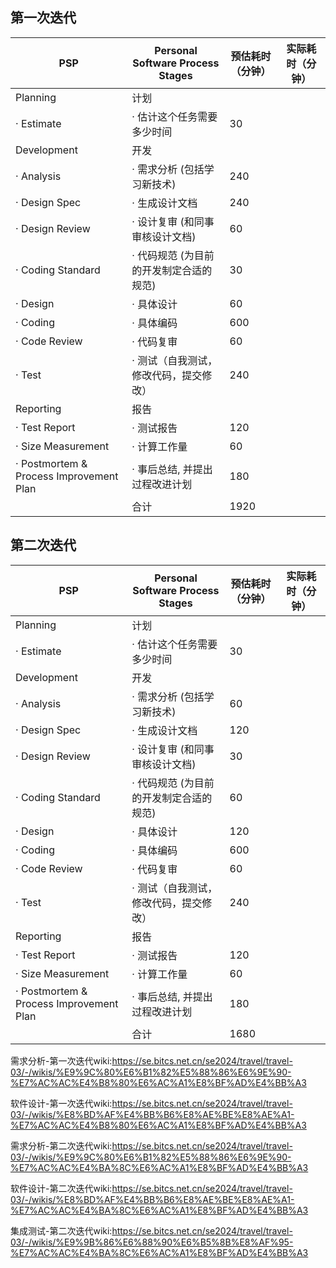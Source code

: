 ## 第一次迭代
| PSP | Personal Software Process Stages | 预估耗时（分钟） | 实际耗时（分钟）|
|------------ | --------------- | ---------- | ---------- |
| Planning | 计划 |  | |
| · Estimate | · 估计这个任务需要多少时间 | 30               | |
| Development | 开发 |  | |
| · Analysis | · 需求分析 (包括学习新技术) | 240 | |
| · Design Spec | · 生成设计文档 | 240 | |
| · Design Review | · 设计复审 (和同事审核设计文档) | 60 | |
| · Coding Standard | · 代码规范 (为目前的开发制定合适的规范) | 30 | |
| · Design | · 具体设计 | 60 | |
| · Coding | · 具体编码 | 600 | |
| · Code Review | · 代码复审 | 60 | |
| · Test | · 测试（自我测试，修改代码，提交修改） | 240 | |
| Reporting | 报告 | | |
| · Test Report | · 测试报告 | 120 | |
| · Size Measurement | · 计算工作量 | 60 | |
| · Postmortem & Process Improvement Plan | · 事后总结, 并提出过程改进计划 | 180 | |
| | 合计 | 1920 | |


## 第二次迭代
| PSP | Personal Software Process Stages | 预估耗时（分钟） | 实际耗时（分钟）|
|------------ | --------------- | ---------- | ---------- |
| Planning | 计划 |  | |
| · Estimate | · 估计这个任务需要多少时间 | 30               | |
| Development | 开发 |  | |
| · Analysis | · 需求分析 (包括学习新技术) | 60 | |
| · Design Spec | · 生成设计文档 | 120 | |
| · Design Review | · 设计复审 (和同事审核设计文档) | 30 | |
| · Coding Standard | · 代码规范 (为目前的开发制定合适的规范) | 60 | |
| · Design | · 具体设计 | 120 | |
| · Coding | · 具体编码 | 600 | |
| · Code Review | · 代码复审 | 60 | |
| · Test | · 测试（自我测试，修改代码，提交修改） | 240 | |
| Reporting | 报告 | | |
| · Test Report | · 测试报告 | 120 | |
| · Size Measurement | · 计算工作量 | 60 | |
| · Postmortem & Process Improvement Plan | · 事后总结, 并提出过程改进计划 | 180 | |
| | 合计 | 1680 | |


需求分析-第一次迭代wiki:https://se.bitcs.net.cn/se2024/travel/travel-03/-/wikis/%E9%9C%80%E6%B1%82%E5%88%86%E6%9E%90-%E7%AC%AC%E4%B8%80%E6%AC%A1%E8%BF%AD%E4%BB%A3

软件设计-第一次迭代wiki:https://se.bitcs.net.cn/se2024/travel/travel-03/-/wikis/%E8%BD%AF%E4%BB%B6%E8%AE%BE%E8%AE%A1-%E7%AC%AC%E4%B8%80%E6%AC%A1%E8%BF%AD%E4%BB%A3

需求分析-第二次迭代wiki:https://se.bitcs.net.cn/se2024/travel/travel-03/-/wikis/%E9%9C%80%E6%B1%82%E5%88%86%E6%9E%90-%E7%AC%AC%E4%BA%8C%E6%AC%A1%E8%BF%AD%E4%BB%A3

软件设计-第二次迭代wiki:https://se.bitcs.net.cn/se2024/travel/travel-03/-/wikis/%E8%BD%AF%E4%BB%B6%E8%AE%BE%E8%AE%A1-%E7%AC%AC%E4%BA%8C%E6%AC%A1%E8%BF%AD%E4%BB%A3

集成测试-第二次迭代wiki:https://se.bitcs.net.cn/se2024/travel/travel-03/-/wikis/%E9%9B%86%E6%88%90%E6%B5%8B%E8%AF%95-%E7%AC%AC%E4%BA%8C%E6%AC%A1%E8%BF%AD%E4%BB%A3